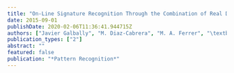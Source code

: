 ```yaml
---
title: "On-Line Signature Recognition Through the Combination of Real Dynamic Data and Synthetically Generated Static Data"
date: 2015-09-01
publishDate: 2020-02-06T11:36:41.944715Z
authors: ["Javier Galbally", "M. Diaz-Cabrera", "M. A. Ferrer", "\textbfM. Gomez-Barrero", "A. Morales", "J. Fierrez"]
publication_types: ["2"]
abstract: ""
featured: false
publication: "*Pattern Recognition*"
---
```


